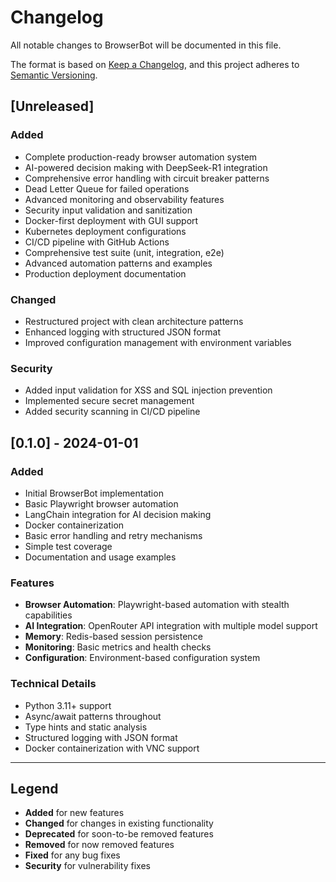 # Changelog

All notable changes to BrowserBot will be documented in this file.

The format is based on [Keep a Changelog](https://keepachangelog.com/en/1.0.0/),
and this project adheres to [Semantic Versioning](https://semver.org/spec/v2.0.0.html).

## [Unreleased]

### Added
- Complete production-ready browser automation system
- AI-powered decision making with DeepSeek-R1 integration
- Comprehensive error handling with circuit breaker patterns
- Dead Letter Queue for failed operations
- Advanced monitoring and observability features
- Security input validation and sanitization
- Docker-first deployment with GUI support
- Kubernetes deployment configurations
- CI/CD pipeline with GitHub Actions
- Comprehensive test suite (unit, integration, e2e)
- Advanced automation patterns and examples
- Production deployment documentation

### Changed
- Restructured project with clean architecture patterns
- Enhanced logging with structured JSON format
- Improved configuration management with environment variables

### Security
- Added input validation for XSS and SQL injection prevention
- Implemented secure secret management
- Added security scanning in CI/CD pipeline

## [0.1.0] - 2024-01-01

### Added
- Initial BrowserBot implementation
- Basic Playwright browser automation
- LangChain integration for AI decision making
- Docker containerization
- Basic error handling and retry mechanisms
- Simple test coverage
- Documentation and usage examples

### Features
- **Browser Automation**: Playwright-based automation with stealth capabilities
- **AI Integration**: OpenRouter API integration with multiple model support
- **Memory**: Redis-based session persistence
- **Monitoring**: Basic metrics and health checks
- **Configuration**: Environment-based configuration system

### Technical Details
- Python 3.11+ support
- Async/await patterns throughout
- Type hints and static analysis
- Structured logging with JSON format
- Docker containerization with VNC support

---

## Legend

- **Added** for new features
- **Changed** for changes in existing functionality
- **Deprecated** for soon-to-be removed features
- **Removed** for now removed features
- **Fixed** for any bug fixes
- **Security** for vulnerability fixes